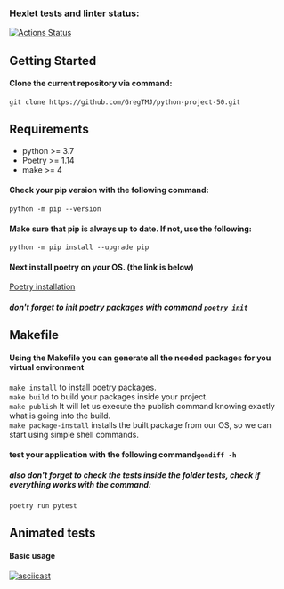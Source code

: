 ### Hexlet tests and linter status:
[![Actions Status](https://github.com/GregTMJ/python-project-50/workflows/hexlet-check/badge.svg)](https://github.com/GregTMJ/python-project-50/actions)


## Getting Started

#### Clone the current repository via command:
```git clone https://github.com/GregTMJ/python-project-50.git```

## Requirements
* python >= 3.7
* Poetry >= 1.14
* make >= 4

#### Check your pip version with the following command:
```python -m pip --version```

#### Make sure that pip is always up to date. If not, use the following:
```python -m pip install --upgrade pip```

#### Next install poetry on your OS. (the link is below)
[Poetry installation](https://python-poetry.org/docs/)
##### don't forget to init poetry packages with command ```poetry init```


## Makefile

#### Using the Makefile you can generate all the needed packages for you virtual environment
```make install``` to install poetry packages. \
```make build``` to build your packages inside your project. \
```make publish``` It will let us execute the publish command knowing exactly what is going into the build. \
```make package-install``` installs the built package from our OS, so we can start using simple shell commands.

#### test your application with the following command```gendiff -h```
##### also don't forget to check the tests inside the folder tests, check if everything works with the command: 
```poetry run pytest```
    
## Animated tests
#### Basic usage
[![asciicast](https://asciinema.org/a/525539.svg)](https://asciinema.org/a/525539)